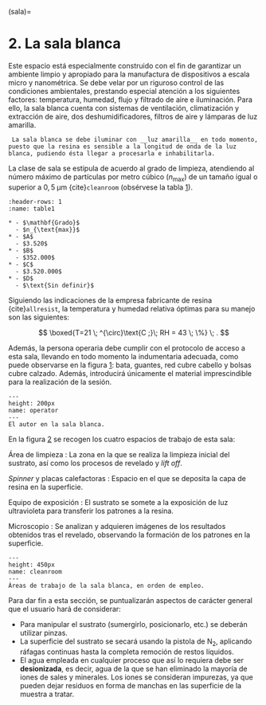 (sala)=
# **2**. La sala blanca

Este espacio está especialmente construido con el fin de garantizar un ambiente limpio y apropiado para la manufactura de dispositivos a escala micro y nanométrica. Se debe velar por un riguroso control de las condiciones ambientales, prestando especial atención a los siguientes factores: temperatura, humedad, flujo y filtrado de aire e iluminación. Para ello, la sala blanca cuenta con sistemas de ventilación, climatización y extracción de aire, dos deshumidificadores, filtros de aire y lámparas de luz amarilla.

```{admonition} Nota
 La sala blanca se debe iluminar con __luz amarilla__ en todo momento, puesto que la resina es sensible a la longitud de onda de la luz blanca, pudiendo ésta llegar a procesarla e inhabilitarla.
```

La clase de sala se estipula de acuerdo al grado de limpieza, atendiendo al número máximo de partículas por metro cúbico ($n_{\text{max}}$) de un tamaño igual o superior a $0,5 \; \mathrm{μm}$ {cite}`cleanroom` (obsérvese la tabla [1](table1)).

```{list-table} Clasificación de salas blancas. A las instalaciones de la facultad se les ha asignado el grado D.
:header-rows: 1
:name: table1

* - $\mathbf{Grado}$
  - $n_{\text{max}}$
* - $A$
  - $3.520$
* - $B$
  - $352.000$
* - $C$
  - $3.520.000$
* - $D$
  - $\text{Sin definir}$
```

Siguiendo las indicaciones de la empresa fabricante de resina {cite}`allresist`, la temperatura y humedad relativa óptimas para su manejo son las siguientes:

$$ \boxed{T=21 \; ^{\circ}\text{C ;}\; RH = 43 \; \%} \; . $$

Además, la persona operaria debe cumplir con el protocolo de acceso a esta sala, llevando en todo momento la indumentaria adecuada, como puede observarse en la figura [1](operator): bata, guantes, red cubre cabello y bolsas cubre calzado. Además, introducirá únicamente el material imprescindible para la realización de la sesión.

```{figure} operario.jpg
---
height: 200px
name: operator
---
El autor en la sala blanca.
```

En la figura [2](cleanroom) se recogen los cuatro espacios de trabajo de esta sala:

Área de limpieza
: La zona en la que se realiza la limpieza inicial del sustrato, así como los procesos de revelado y _lift off_.

_Spinner_ y placas calefactoras
: Espacio en el que se deposita la capa de resina en la superficie.

Equipo de exposición
: El sustrato se somete a la exposición de luz ultravioleta para transferir los patrones a la resina.

Microscopio
: Se analizan y adquieren imágenes de los resultados obtenidos tras el revelado, observando la formación de los patrones en la superficie.

```{figure} areas.PNG
---
height: 450px
name: cleanroom
---
Áreas de trabajo de la sala blanca, en orden de empleo.
```

Para dar fin a esta sección, se puntualizarán aspectos de carácter general que el usuario hará de considerar:

- Para manipular el sustrato (sumergirlo, posicionarlo, etc.) se deberán utilizar pinzas.
- La superficie del sustrato se secará usando la pistola de $\text{N}_2$, aplicando ráfagas continuas hasta la completa remoción de restos líquidos.
- El agua empleada en cualquier proceso que así lo requiera debe ser __desionizada__, es decir, agua de la que se han eliminado la mayoría de iones de sales y minerales. Los iones se consideran impurezas, ya que pueden dejar
residuos en forma de manchas en las superficie de la muestra a tratar.
